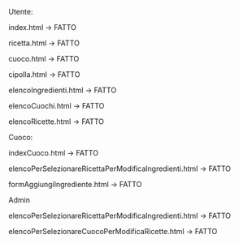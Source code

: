 Utente:

index.html -> FATTO

ricetta.html -> FATTO

cuoco.html -> FATTO

cipolla.html -> FATTO

elencoIngredienti.html -> FATTO

elencoCuochi.html -> FATTO

elencoRicette.html -> FATTO

Cuoco:

indexCuoco.html -> FATTO

elencoPerSelezionareRicettaPerModificaIngredienti.html -> FATTO

formAggiungiIngrediente.html -> FATTO


Admin

elencoPerSelezionareRicettaPerModificaIngredienti.html -> FATTO

elencoPerSelezionareCuocoPerModificaRicette.html -> FATTO